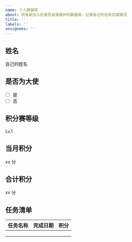 ```yaml
---
name: 个人数据库
about: 所有新加入的成员自我维护的数据库，记录自己的任务完成情况
title: ''
labels: ''
assignees: ''
---
```


## 姓名

自己的姓名

## 是否为大使

- [ ] 是
- [ ] 否

## 积分赛等级

Lv.1

## 当月积分

xx 分

## 合计积分

xx 分

## 任务清单

| 任务名称 | 完成日期 | 积分 |
| -------- | -------- | ---- |
|          |          |      |
|          |          |      |
|          |          |      |


